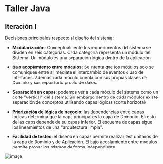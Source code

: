 # Taller Java 

## Iteración I

Decisiones principales respecto al diseño del sistema:

- **Modularización**: Conceptualmente los requerimientos del sistema se dividen en seis categorías. Cada categoría representa un módulo del Sistema. 
Un módulo es una separación lógica dentro de la aplicación

- **Bajo acoplamiento entre módulos**: Se intenta que los módulos solo se comuniquen entre si, mediate el intercambio de eventos o uso de interfaces.
Además cada módulo cuenta con sus propias clases de Dominio y sus repositorio propio de datos.

- **Separación en capas**: podemos ver a cada módulo del sistema como un corte "vertical" del sistema. Sin embargo dentro de cáda módulos existe separación de conceptos utilizando capas lógicas (corte horizotal)

- **Priorización de lógica de negocio**: las dependencias entre capas lógicas determina que la capa principal es la capa de Domonio. El resto de las caps depende de su capas inferior. El esquema de capas sigue los lineamientos de una "arquitectura limpia".

- **Facilidad de testeo**: el diseño en capas permite realizar test unitarios de la capa de Dominio y de Aplicación. El bajo acoplamiento entre módulos permite probar los mismos de forma independiente.

![image](https://github.com/gabrielaramburu/TallerJakartaEE/assets/63823685/45eeedb5-355a-4513-9eca-b28cef2f4a8f)



